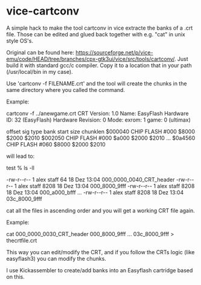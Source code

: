 # vice-cartconv

A simple hack to make the tool cartconv in vice extracte the banks of a .crt file. Those can be edited and glued back together with e.g. "cat" in unix style OS's.

Original can be found here: https://sourceforge.net/p/vice-emu/code/HEAD/tree/branches/cpx-gtk3ui/vice/src/tools/cartconv/. Just build it with standard gcc/c compiler. Copy it to a location that in your path (/usr/local/bin in my case).

Use 'cartconv -f FILENAME.crt' and the tool will create the chunks in the same directory where you called the command.


Example:

cartconv -f ../anewgame.crt
CRT Version: 1.0
Name: EasyFlash
Hardware ID: 32 (EasyFlash)
Hardware Revision: 0
Mode: exrom: 1 game: 0 (ultimax)

offset  sig  type  bank start size  chunklen
$000040 CHIP FLASH #000 $8000 $2000 $2010
$002050 CHIP FLASH #000 $a000 $2000 $2010
...
$0a4560 CHIP FLASH #060 $8000 $2000 $2010

will lead to:

test % ls -ll

-rw-r--r--  1 alex  staff    64 18 Dez 13:04 000_0000_0040_CRT_header
-rw-r--r--  1 alex  staff  8208 18 Dez 13:04 000_8000_9fff
-rw-r--r--  1 alex  staff  8208 18 Dez 13:04 000_a000_bfff
...
-rw-r--r--  1 alex  staff  8208 18 Dez 13:04 03c_8000_9fff

cat all the files in ascending order and you will get a working CRT file again.

Example:

cat 000_0000_0030_CRT_header 000_8000_9fff ... 03c_8000_9fff > thecrtfile.crt

This way you can edit/modify the CRT, and if you follow the CRTs logic (like easyflash3) you can modify the chunks.

I use Kickassembler to create/add banks into an Easyflash cartridge based on this. 
